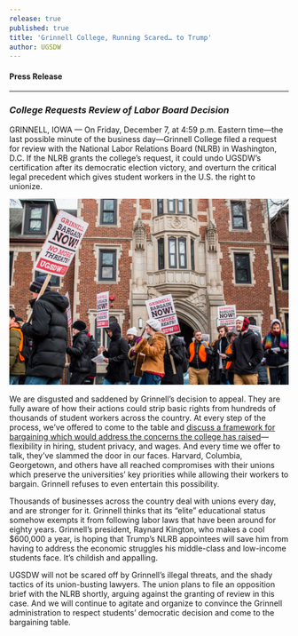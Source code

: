 ```yaml
---
release: true
published: true
title: 'Grinnell College, Running Scared… to Trump'
author: UGSDW
---
```

#### Press Release

***

### *College Requests Review of Labor Board Decision*

GRINNELL, IOWA — On Friday, December 7, at 4:59 p.m. Eastern time—the last possible minute of the business day—Grinnell College filed a request for review with the National Labor Relations Board (NLRB) in Washington, D.C.  If the NLRB grants the college’s request, it could undo UGSDW’s certification after its democratic election victory, and overturn the critical legal precedent which gives student workers in the U.S. the right to unionize.

![UGSDW members march to protest Grinnell's actions](/assets/uploads/march-12-2018.jpg)

We are disgusted and saddened by Grinnell’s decision to appeal.  They are fully aware of how their actions could strip basic rights from hundreds of thousands of student workers across the country.  At every step of the process, we’ve offered to come to the table and [discuss a framework for bargaining which would address the concerns the college has raised](/2018/12/05/civil-discourse-again/)—flexibility in hiring, student privacy, and wages.  And every time we offer to talk, they’ve slammed the door in our faces.  Harvard, Columbia, Georgetown, and others have all reached compromises with their unions which preserve the universities’ key priorities while allowing their workers to bargain.  Grinnell refuses to even entertain this possibility.

Thousands of businesses across the country deal with unions every day, and are stronger for it.  Grinnell thinks that its “elite” educational status somehow exempts it from following labor laws that have been around for eighty years.  Grinnell’s president, Raynard Kington, who makes a cool $600,000 a year, is hoping that Trump’s NLRB appointees will save him from having to address the economic struggles his middle-class and low-income students face.  It’s childish and appalling.

UGSDW will not be scared off by Grinnell’s illegal threats, and the shady tactics of its union-busting lawyers.  The union plans to file an opposition brief with the NLRB shortly, arguing against the granting of review in this case.  And we will continue to agitate and organize to convince the Grinnell administration to respect students’ democratic decision and come to the bargaining table.
